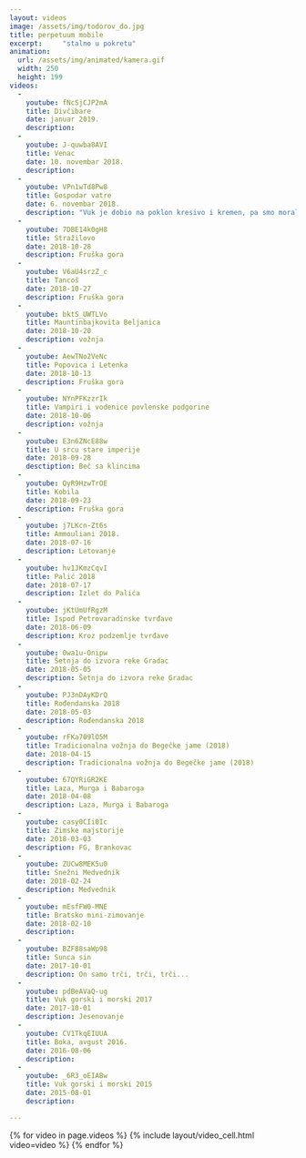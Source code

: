 ```yaml
---
layout: videos
image: /assets/img/todorov_do.jpg
title: perpetuum mobile
excerpt:     "stalno u pokretu"
animation:
  url: /assets/img/animated/kamera.gif
  width: 250
  height: 199
videos:
  -
    youtube: fNcSjCJP2mA
    title: Divčibare
    date: januar 2019.
    description: 
  -
    youtube: J-quwba8AVI
    title: Venac
    date: 10. novembar 2018.
    description: 
  -
    youtube: VPn1wTd8Pw8
    title: Gospodar vatre
    date: 6. novembar 2018.
    description: "Vuk je dobio na poklon kresivo i kremen, pa smo morali da ga isprobamo prvom prilikom koju smo imali."
  -
    youtube: 7DBE14k0gH8
    title: Stražilovo
    date: 2018-10-28
    description: Fruška gora
  -
    youtube: V6aU4srzZ_c
    title: Tancoš
    date: 2018-10-27
    description: Fruška gora
  -
    youtube: bktS_UWTLVo
    title: Mauntinbajkovita Beljanica
    date: 2018-10-20
    description: vožnja
  -
    youtube: AewTNo2VeNc
    title: Popovica i Letenka
    date: 2018-10-13
    description: Fruška gora
  -
    youtube: NYnPFKzzrIk
    title: Vampiri i vodenice povlenske podgorine
    date: 2018-10-06
    description: vožnja
  -
    youtube: E3n6ZNcE88w
    title: U srcu stare imperije
    date: 2018-09-28
    desctiption: Beč sa klincima
  -
    youtube: QyR9HzwTrOE
    title: Kobila
    date: 2018-09-23
    description: Fruška gora
  -
    youtube: j7LKcn-Zt6s
    title: Ammouliani 2018.
    date: 2018-07-16
    description: Letovanje
  -
    youtube: hv1JKmzCqvI
    title: Palić 2018
    date: 2018-07-17
    description: Izlet do Palića
  -
    youtube: jKtUmUfRgzM
    title: Ispod Petrovaradinske tvrđave
    date: 2018-06-09
    description: Kroz podzemlje tvrđave
  -
    youtube: 0wa1u-Onipw
    title: Šetnja do izvora reke Gradac
    date: 2018-05-05
    description: Šetnja do izvora reke Gradac
  -
    youtube: PJ3nDAyKDrQ
    title: Rođendanska 2018
    date: 2018-05-03
    description: Rođendanska 2018
  -
    youtube: rFKa709lO5M
    title: Tradicionalna vožnja do Begečke jame (2018)
    date: 2018-04-15
    description: Tradicionalna vožnja do Begečke jame (2018)
  -
    youtube: 67QYRiGR2KE
    title: Laza, Murga i Babaroga
    date: 2018-04-08
    description: Laza, Murga i Babaroga
  -
    youtube: casy0CIi0Ic
    title: Zimske majstorije
    date: 2018-03-03
    description: FG, Brankovac
  -
    youtube: ZUCw8MEK5u0
    title: Snežni Medvednik
    date: 2018-02-24
    description: Medvednik
  -
    youtube: mEsfFW0-MNE
    title: Bratsko mini-zimovanje
    date: 2018-02-10
    description:
  -
    youtube: BZF88saWp98
    title: Sunca sin
    date: 2017-10-01
    description: On samo trči, trči, trči...
  -
    youtube: pdBeAVaQ-ug
    title: Vuk gorski i morski 2017
    date: 2017-10-01
    description: Jesenovanje
  -
    youtube: CV1TkqEIUUA
    title: Boka, avgust 2016.
    date: 2016-08-06
    description:
  -
    youtube: _6R3_oEIABw
    title: Vuk gorski i morski 2015
    date: 2015-08-01
    description:

---
```


{% for video in page.videos %}
  {% include layout/video_cell.html video=video %}
{% endfor %}

